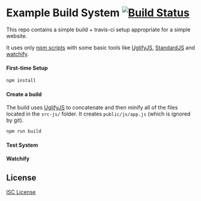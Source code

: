 # Example Build System [![Build Status](https://travis-ci.org/oakmac/example-build-system.svg?branch=master)](https://travis-ci.org/oakmac/example-build-system)

This repo contains a simple build + travis-ci setup appropriate for a simple website.

It uses only [npm scripts] with some basic tools like [UglifyJS], [StandardJS] and [watchify].

[npm scripts]:https://scotch.io/tutorials/using-npm-as-a-build-tool
[UglifyJS]:https://github.com/mishoo/UglifyJS
[StandardJS]:https://standardjs.com/
[watchify]:https://github.com/browserify/watchify

#### First-time Setup

```sh
npm install
```

#### Create a build

The build uses [UglifyJS] to concatenate and then minify all of the files located
in the `src-js/` folder. It creates `public/js/app.js` (which is ignored by git).

```sh
npm run build
```

#### Test System

#### Watchify

## License

[ISC License](LICENSE.md)
